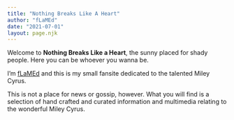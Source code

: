 ```yaml
---
title: "Nothing Breaks Like A Heart"
author: "fLaMEd"
date: "2021-07-01"
layout: page.njk
---
```


Welcome to **Nothing Breaks Like a Heart**, the sunny placed for shady people. Here you can be whoever you wanna be.

I’m [fLaMEd](https://flamedfury.com/) and this is my small fansite dedicated to the talented Miley Cyrus. 

This is not a place for news or gossip, however. What you will find is a selection of hand crafted and curated information and multimedia relating to the wonderful Miley Cyrus.